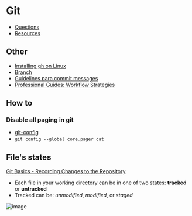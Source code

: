 # Git

- [Questions](questions.md)
- [Resources](resources.md)
## Other
- [Installing gh on Linux](https://github.com/cli/cli/blob/trunk/docs/install_linux.md) 
- [Branch](./branch.md)
- [Guidelines para commit messages](./commit-messages-guidelines.md)
- [Professional Guides: Workflow Strategies](https://www.youtube.com/watch?v=aJnFGMclhU8)

## How to
### Disable all paging in git
- [git-config](https://git-scm.com/docs/git-config#Documentation/git-config.txt-corepager)
- `git config --global core.pager cat`


## File's states
[Git Basics - Recording Changes to the Repository](https://git-scm.com/book/en/v2/Git-Basics-Recording-Changes-to-the-Repository)
 - Each file in your working directory can be in one of two states: **tracked** or **untracked**
 - Tracked can be: _unmodified_, _modified_, or _staged_ 
 
 ![image](https://user-images.githubusercontent.com/42686542/127414395-ea7d6aab-9a28-40bc-a396-f2173d68096a.png)
